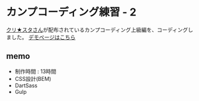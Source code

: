 # カンプコーディング練習 - 2
[クリ★スタさん](https://crestadesign.org/)が配布されているカンプコーディング上級編を、コーディングしました。
[デモページはこちら](https://www.yurika1202.com/demo/demo2/)

## memo
* 制作時間 : 13時間
* CSS設計(BEM)
* DartSass
* Gulp
